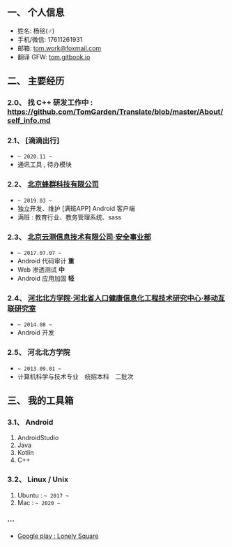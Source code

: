 ## 一、 个人信息

- 姓名: 杨铭(♂)	
- 手机/微信: 17611261931	
- 邮箱: [tom.work@foxmail.com](mailto:tom.work@foxmail.com)
- 翻译 GFW: [tom.gitbook.io](https://tom.gitbook.io)


## 二、 主要经历

### 2.0、 找 C++ 研发工作中 : https://github.com/TomGarden/Translate/blob/master/About/self_info.md

### 2.1、 [滴滴出行]
- `~ 2020.11 ~ `
- 通讯工具 , 待办模块

### 2.2、 [北京蜂群科技有限公司](https://manbanapp.com/)
- `~ 2019.03 ~ `
- 独立开发、维护 [满班APP] Android 客户端
- 满班 : 教育行业、教务管理系统、sass 

### 2.3、 [北京云测信息技术有限公司·安全事业部](https://sec-console.testin.cn/scan/list.htm)
- `~ 2017.07.07 ~ ` 
- Android 代码审计 **重**
- Web 渗透测试 **中**
- Android 应用加固 **轻**

### 2.4、 [河北北方学院·河北省人口健康信息化工程技术研究中心·移动互联研究室](http://kyc.hebeinu.edu.cn/webPage/showarticle1024.html)
- `~ 2014.08 ~ `
- Android 开发

### 2.5、 河北北方学院
- `~ 2013.09.01 ~ `
- 计算机科学与技术专业　统招本科　二批次 

## 三、 我的工具箱

### 3.1、 Android

1. AndroidStudio
2. Java
3. Kotlin
4. C++

### 3.2、 Linux / Unix

1. Ubuntu : `~ 2017 ~`
2. Mac : `~ 2020 ~ `

### ···
- [Google play : Lonely Square](https://play.google.com/store/apps/details?id=io.github.TomGarden.tetris)




